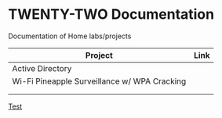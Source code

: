 # TWENTY-TWO Documentation

Documentation of Home labs/projects

| Project | Link |
| ------- | ---- |
| Active Directory | | [Hello](www.google.com) |
| Wi-Fi Pineapple Surveillance w/ WPA Cracking | | Link |
| | | |
| | | |


[Test](www.google.com)
